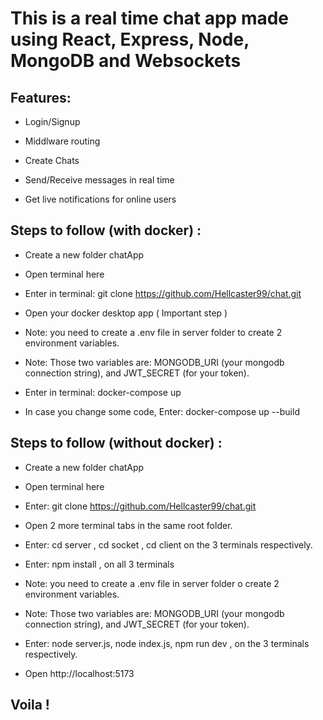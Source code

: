 
# This is a real time chat app made using React, Express, Node, MongoDB and Websockets

## Features:

- Login/Signup

- Middlware routing

- Create Chats

- Send/Receive messages in real time

- Get live notifications for online users

## Steps to follow (with docker) :

- Create a new folder chatApp

- Open terminal here

- Enter in terminal:   git clone https://github.com/Hellcaster99/chat.git

- Open your docker desktop app ( Important step )

- Note: you need to create a .env file in server folder to create 2 environment variables.

- Note: Those two variables are: MONGODB_URI (your mongodb connection string), and JWT_SECRET (for your token).

- Enter in terminal: docker-compose up

- In case you change some code, Enter: docker-compose up --build

## Steps to follow (without docker) :

- Create a new folder chatApp

- Open terminal here

- Enter:   git clone https://github.com/Hellcaster99/chat.git

- Open 2 more terminal tabs in the same root folder.

- Enter:   cd server , cd socket , cd client on the 3 terminals respectively.

- Enter:   npm install , on all 3 terminals

- Note: you need to create a .env file in server folder o create 2 environment variables.

- Note: Those two variables are: MONGODB_URI (your mongodb connection string), and JWT_SECRET (for your token).

- Enter:   node server.js, node index.js, npm run dev , on the 3 terminals respectively.

- Open http://localhost:5173

## Voila !